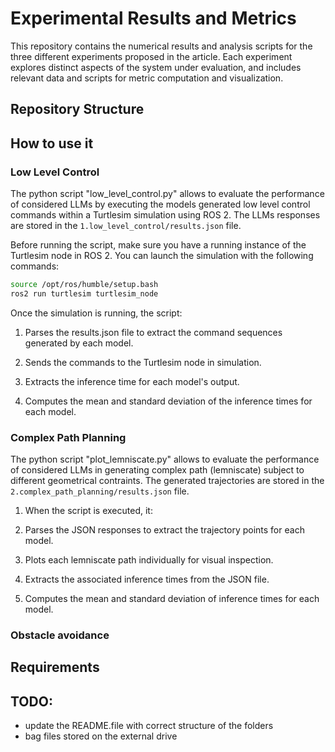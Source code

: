 # Experimental Results and Metrics

This repository contains the numerical results and analysis scripts for the three different experiments proposed in the article. Each experiment explores distinct aspects of the system under evaluation, and includes relevant data and scripts for metric computation and visualization.

## Repository Structure


## How to use it
### Low Level Control
The python script "low_level_control.py" allows to evaluate the performance of considered LLMs by executing the models generated low level control commands within a Turtlesim simulation using ROS 2. The LLMs responses are stored in the `1.low_level_control/results.json` file.

Before running the script, make sure you have a running instance of the Turtlesim node in ROS 2. You can launch the simulation with the following commands:

```bash
source /opt/ros/humble/setup.bash
ros2 run turtlesim turtlesim_node
```

Once the simulation is running, the script:

1. Parses the results.json file to extract the command sequences generated by each model.

2. Sends the commands to the Turtlesim node in simulation.

3. Extracts the inference time for each model's output.

4. Computes the mean and standard deviation of the inference times for each model.

### Complex Path Planning
The python script "plot_lemniscate.py" allows to evaluate the performance of considered LLMs in generating complex path (lemniscate) subject to different geometrical contraints. The generated trajectories are stored in the `2.complex_path_planning/results.json` file.

1. When the script is executed, it:

2. Parses the JSON responses to extract the trajectory points for each model.

3. Plots each lemniscate path individually for visual inspection.

4. Extracts the associated inference times from the JSON file.

5. Computes the mean and standard deviation of inference times for each model.

### Obstacle avoidance




## Requirements


## TODO:
- update the README.file with correct structure of the folders
- bag files stored on the external drive